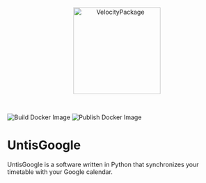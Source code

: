 <br>

<p align="center">
    <img width="200" src="https://avatars.githubusercontent.com/u/109356998?s=200" alt="VelocityPackage">
</p>

<br>

![Build Docker Image](https://img.shields.io/github/actions/workflow/status/VelocityPackage/UntisGoogle/docker-image.yml?style=flat-square)
![Publish Docker Image](https://img.shields.io/github/actions/workflow/status/VelocityPackage/UntisGoogle/docker-publish.yml?label=publish&style=flat-square)



# UntisGoogle
UntisGoogle is a software written in Python that synchronizes your timetable with your Google calendar.
